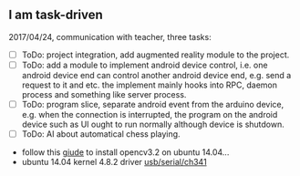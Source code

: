 ## I am task-driven
2017/04/24, communication with teacher, three tasks:
- [ ] ToDo: project integration, add augmented reality module to the project.
- [ ] ToDo: add a module to implement android device control, i.e. one android device end can control another android device end, e.g. send a request to it and etc. the implement mainly hooks into RPC, daemon process and something like server process.
- [ ] ToDo: program slice, separate android event from the arduino device, e.g. when the connection is interrupted, the program on the android device such as UI ought to run normally although device is shutdown.
- [ ] ToDo: AI about automatical chess playing.

- follow this [giude](http://blog.csdn.net/u013831198/article/details/70215925) to install opencv3.2 on ubuntu 14.04...
- ubuntu 14.04 kernel 4.8.2 driver [usb/serial/ch341](http://elixir.free-electrons.com/linux/v4.8.2/source/drivers/usb/serial/ch341.c)

